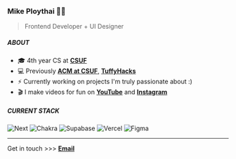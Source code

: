 ### Mike Ploythai ✌🏽

> Frontend Developer + UI Designer

##### ABOUT

- 🎓 4th year CS at [**CSUF**](https://fullerton.edu)
- 💻 Previously [**ACM at CSUF**](https://acmcsuf.com), [**TuffyHacks**](https://tuffyhacks.com)
- ⚡️ Currently working on projects I'm truly passionate about :)
- 🎬 I make videos for fun on [**YouTube**](https://mikeploythai.com/youtube) and [**Instagram**](https://instagram.com/mikeploythai)

##### CURRENT STACK

![Next](https://img.shields.io/badge/next-black?style=for-the-badge&logo=next.js&logoColor=white) ![Chakra](https://img.shields.io/badge/chakra-%234ED1C5.svg?style=for-the-badge&logo=chakraui&logoColor=white) ![Supabase](https://img.shields.io/badge/supabase-3ECF8E?style=for-the-badge&logo=supabase&logoColor=white) ![Vercel](https://img.shields.io/badge/vercel-%23000000.svg?style=for-the-badge&logo=vercel&logoColor=white) ![Figma](https://img.shields.io/badge/figma-%23F24E1E.svg?style=for-the-badge&logo=figma&logoColor=white)

---

Get in touch >>> [**Email**](mailto:hello@mikeploythai.com)
